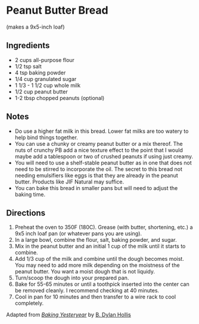 # Peanut Butter Bread

(makes a 9x5-inch loaf)

## Ingredients
*  2 cups all-purpose flour
* 1/2 tsp salt
* 4 tsp baking powder
* 1/4 cup granulated sugar
* 1 1/3 - 1 1/2 cup whole milk
* 1/2 cup peanut butter
* 1-2 tbsp chopped peanuts (optional)

## Notes
* Do use a higher fat milk in this bread. Lower fat milks are too watery to help bind things together.
* You can use a chunky or creamy peanut butter or a mix thereof. The nuts of crunchy PB add a nice texture effect to the point that I would maybe add a tablespoon or two of crushed peanuts if using just creamy.
* You will need to use a shelf-stable peanut butter as in one that does not need to be stirred to incorporate the oil. The secret to this bread not needing emulsifiers like eggs is that they are already in the peanut butter. Products like JIF Natural may suffice.
* You can bake this bread in smaller pans but will need to adjust the baking time. 

## Directions
1. Preheat the oven to 350F (180C). Grease (with butter, shortening, etc.) a 9x5 inch loaf pan (or whatever pans you are using).
2. In a large bowl, combine the flour, salt, baking powder, and sugar.
3. Mix in the peanut butter and an initial 1 cup of the milk until it starts to combine.
4. Add 1/3 cup of the milk and combine until the dough becomes moist. You may need to add more milk depending on the moistness of the peanut butter. You want a moist dough that is not liquidy. 
5. Turn/scoop the dough into your prepared pan.
6. Bake for 55-65 minutes or until a toothpick inserted into the center can be removed cleanly. I recommend checking at 40 minutes.
7. Cool in pan for 10 minutes and then transfer to a wire rack to cool completely.

Adapted from [*Baking Yesteryear*](https://www.penguinrandomhouse.com/books/722348/baking-yesteryear-by-b-dylan-hollis/) by [B. Dylan Hollis](https://www.penguinrandomhouse.com/authors/2279932/b-dylan-hollis/) 
